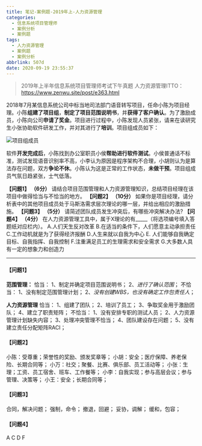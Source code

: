 ```yaml
---
title: 笔记-案例题-2019年上-人力资源管理
categories:
  - 信息系统项目管理师
  - 案例分析
  - 案例题
tags:
  - 人力资源管理
  - 案例题
  - 案例分析
abbrlink: 507d
date: 2020-09-19 23:55:37
---
```


>2019年上半年信息系统项目管理师考试下午真题
>人力资源管理ITTO：<https://www.zenwu.site/post/e363.html>

2018年7月某信息系统公司中标当地司法部门语音转写项目，任命小陈为项目经理。小陈**组建了项目组**，**制定了项目范围说明书**，并**获得了客户确认**。为了激励成员，小陈向公司**申请了奖金**。项目进行过程中，小陈发现人员紧张，请来在读研究生小张协助软件研发工作，并对其进行了**培训**。项目组成员如下：

![项目组成员](https://i.loli.net/2020/09/19/ENB9Ffh64G5dYey.png)

软件**开发完成后**，小陈找到办公室职员小侯**帮助进行软件测试**。小侯普通话不标准，测试发现语音识别率不高，小李认为原因是程序架构不合理，小胡则认为是算法存在问题，双方**争论不休**。小陈认为这是正常的工作状态，**未做干预**。项目组成员气氛日趋紧张，士气低落。

**【问题1】 （6分）**
请结合项目范围管理和人力资源管理知识，总结项目经理在该项目中做得恰当与不恰当的地方。
**【问题2】  （10分）**
如果你是项目经理，请分析表中的其他项目成员处于马斯洛需求层次理论的哪一层，并给出相应的激励措施。
**【问题3】  （5分）**
请简述团队成员发生冲突后，有哪些冲突解决办法?
**【问题4】  （4分）**
在人力资源管理工具中，属于X理论的有_____（将选项编号填入答题纸对应栏内）。
A.人们天生反对改革
B.在适当的条件下，人们愿意主动承担责任
C.工作动机就是为了获得经济报酬
D.人生来就以自我为中心
E. 人们能够自我确定目标、自我指挥、自我控制
F.注重满足员工的生理需求和安全需求
G.大多数人具有一定的想象力和创造力

<!-- more -->

---

#### 【问题1】

**范围管理：**
恰当：
1、制定并确定项目范围说明书；
2、*进行了确认范围*；
不恰当：
1、没有制定范围管理计划；
2、*没有创建WBS，也没有确定工作包责任人*；

**人力资源管理**
恰当：
1、组建了团队；
2、培训了员工；
3、争取奖金用于激励团队；
4、建立了职责矩阵；
不恰当：
1、没有安排专职的测试人员；
2、人力资源管理计划缺失内容；
3、处理冲突管理不恰当；
4、团队建设存在问题；
5、没有建立责任分配矩阵RACI；

#### 【问题2】

小陈：受尊重；荣誉性的奖励、颁发奖章等；
小胡：安全；医疗保障、养老保险、长期合同等；
小万：社交；聚餐、比赛、俱乐部、员工活动等；
小张：生理；工资、员工宿舍、班车、工作餐等；
小李：自我实现；参与高层会议；参与管理、决策等；
小王：安全；长期合同等；

#### 【问题3】

合同，解决问题；
强制，命令；
撤退，回避；
妥协，调解；
缓和，包容；

#### 【问题4】

A C D F
